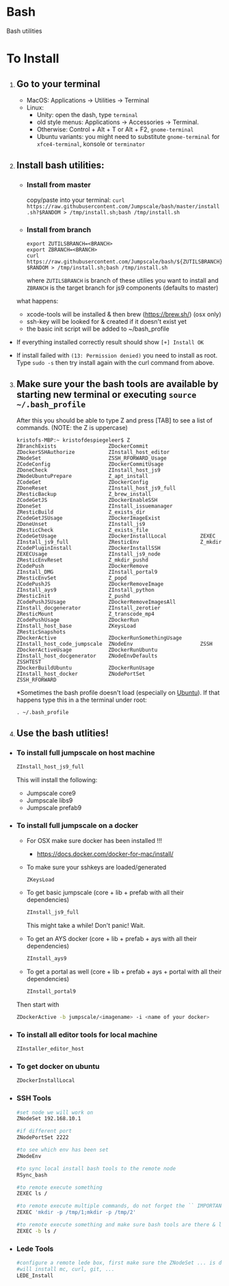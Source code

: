 # Bash
Bash utilities

# To Install
1. ## Go to your terminal 
   * MacOS: Applications → Utilities → Terminal
   * Linux:
       * Unity: open the dash, type `terminal`
       * old style menus: Applications → Accessories → Terminal.
       * Otherwise: Control + Alt + T or Alt + F2, `gnome-terminal`
       * Ubuntu variants: you might need to substitute `gnome-terminal` for `xfce4-terminal`, konsole or `terminator`
       
 2. ## Install bash utilities:
      - ### Install from master
        copy/paste into your terminal: `curl https://raw.githubusercontent.com/Jumpscale/bash/master/install.sh?$RANDOM > /tmp/install.sh;bash /tmp/install.sh`
      - ### Install from branch

        ```
        export ZUTILSBRANCH=<BRANCH>
        export ZBRANCH=<BRANCH>
        curl https://raw.githubusercontent.com/Jumpscale/bash/${ZUTILSBRANCH}/install.sh?$RANDOM > /tmp/install.sh;bash /tmp/install.sh
        ```
        where `ZUTILSBRANCH` is branch of these utilies you want to install and `ZBRANCH` is the target branch for js9 components (defaults to master)

    what happens:
    - xcode-tools will be installed & then brew (https://brew.sh/) (osx only)
    - ssh-key will be looked for & created if it doesn't exist yet
    - the basic init script will be added to ~/bash_profile
    
 - If everything installed correctly result should show `[+] Install OK`

 - If install failed with `(13: Permission denied)` you need to install as root. Type `sudo -s` then try install again with the curl command from above.


3. ## Make sure your the bash tools are available by starting new terminal or executing `source ~/.bash_profile`

    After this you should be able to type Z and press [TAB] to see a list of commands. (NOTE: the Z is uppercase)

    ```
    kristofs-MBP:~ kristofdespiegeleer$ Z
    ZBranchExists                 ZDockerCommit                 ZDockerSSHAuthorize           ZInstall_host_editor          ZNodeSet                      ZSSH_RFORWARD_Usage
    ZCodeConfig                   ZDockerCommitUsage            ZDoneCheck                    ZInstall_host_js9             ZNodeUbuntuPrepare            Z_apt_install
    ZCodeGet                      ZDockerConfig                 ZDoneReset                    ZInstall_host_js9_full        ZResticBackup                 Z_brew_install
    ZCodeGetJS                    ZDockerEnableSSH              ZDoneSet                      ZInstall_issuemanager         ZResticBuild                  Z_exists_dir
    ZCodeGetJSUsage               ZDockerImageExist             ZDoneUnset                    ZInstall_js9                  ZResticCheck                  Z_exists_file
    ZCodeGetUsage                 ZDockerInstallLocal           ZEXEC                         ZInstall_js9_full             ZResticEnv                    Z_mkdir
    ZCodePluginInstall            ZDockerInstallSSH             ZEXECUsage                    ZInstall_js9_node             ZResticEnvReset               Z_mkdir_pushd
    ZCodePush                     ZDockerRemove                 ZInstall_DMG                  ZInstall_portal9              ZResticEnvSet                 Z_popd
    ZCodePushJS                   ZDockerRemoveImage            ZInstall_ays9                 ZInstall_python               ZResticInit                   Z_pushd
    ZCodePushJSUsage              ZDockerRemoveImagesAll        ZInstall_docgenerator         ZInstall_zerotier             ZResticMount                  Z_transcode_mp4
    ZCodePushUsage                ZDockerRun                    ZInstall_host_base            ZKeysLoad                     ZResticSnapshots
    ZDockerActive                 ZDockerRunSomethingUsage      ZInstall_host_code_jumpscale  ZNodeEnv                      ZSSH
    ZDockerActiveUsage            ZDockerRunUbuntu              ZInstall_host_docgenerator    ZNodeEnvDefaults              ZSSHTEST
    ZDockerBuildUbuntu            ZDockerRunUsage               ZInstall_host_docker          ZNodePortSet                  ZSSH_RFORWARD
    ```
    *Sometimes the bash profile doesn't load (especially on [Ubuntu](https://askubuntu.com/questions/121413/understanding-bashrc-and-bash-profile)). If that happens type this in a the terminal under root:
    ```
    . ~/.bash_profile
    ```

4. ## Use the bash utlities!

 *  ### To install full jumpscale on host machine
    ```bash
    ZInstall_host_js9_full
    ```
    This will install the following:
    - Jumpscale core9
    - Jumpscale libs9
    - Jumpscale prefab9


 * ### To install full jumpscale on a docker
    - For OSX make sure docker has been installed !!!
        - https://docs.docker.com/docker-for-mac/install/

    - To make sure your sshkeys are loaded/generated
        ```bash
        ZKeysLoad
        ```
     - To get basic jumpscale (core + lib + prefab with all their dependencies)
        ```bash
        ZInstall_js9_full
        ```
        This might take a while! Don't panic! Wait.
     - To get an AYS docker (core + lib + prefab + ays with all their dependencies)
        ```bash
        ZInstall_ays9
        ```
     - To get a portal as well (core + lib + prefab + ays + portal with all their dependencies)
        ```bash
        ZInstall_portal9
        ```
    Then start with
    ```bash
    ZDockerActive -b jumpscale/<imagename> -i <name of your docker>
    ```

 - ### To install all editor tools for local machine

    ```bash
    ZInstaller_editor_host
    ```

 - ### To get docker on ubuntu

    ```bash
    ZDockerInstallLocal
    ```

- ### SSH Tools

    ```bash
    #set node we will work on
    ZNodeSet 192.168.10.1

    #if different port
    ZNodePortSet 2222

    #to see which env has been set
    ZNodeEnv

    #to sync local install bash tools to the remote node
    RSync_bash

    #to remote execute something
    ZEXEC ls /

    #to remote execute multiple commands, do not forget the `` IMPORTANT
    ZEXEC 'mkdir -p /tmp/1;mkdir -p /tmp/2'

    #to remote execute something and make sure bash tools are there & loaded
    ZEXEC -b ls /

    ```

 - ### Lede Tools

    ```bash
    #configure a remote lede box, first make sure the ZNodeSet ... is done
    #will install mc, curl, git, ...
    LEDE_Install
    ```

